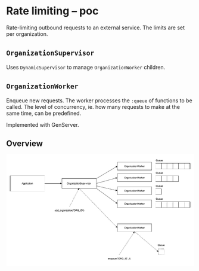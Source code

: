 # Rate limiting – poc

Rate-limiting outbound requests to an external service. The limits are set per organization.

## `OrganizationSupervisor`

Uses `DynamicSupervisor` to manage `OrganizationWorker` children.

## `OrganizationWorker`

Enqueue new requests. The worker processes the `:queue` of functions to be called. The level of concurrency, ie. how many requests to make at the same time, can be predefined.

Implemented with GenServer.

## Overview

![Overview](./docs/overview.png)
